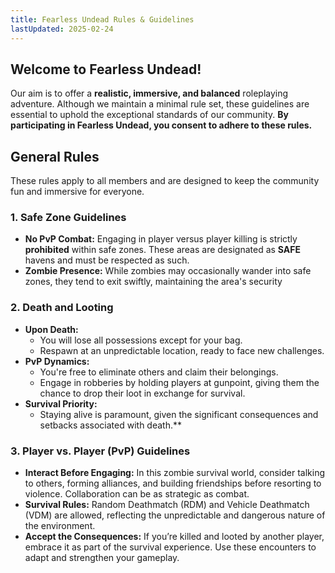 ```yaml
---
title: Fearless Undead Rules & Guidelines
lastUpdated: 2025-02-24
---
```


## **Welcome to Fearless Undead!**

Our aim is to offer a **realistic, immersive, and balanced** roleplaying adventure. Although we maintain a minimal rule set, these guidelines are essential to uphold the exceptional standards of our community. **By participating in Fearless Undead, you consent to adhere to these rules.**

## **General Rules**

These rules apply to all members and are designed to keep the community fun and immersive for everyone.

### **1. Safe Zone Guidelines**

- **No PvP Combat:** Engaging in player versus player killing is strictly **prohibited** within safe zones. These areas are designated as **SAFE** havens and must be respected as such.
- **Zombie Presence:** While zombies may occasionally wander into safe zones, they tend to exit swiftly, maintaining the area's security

### **2. Death and Looting**

- **Upon Death:**
  - You will lose all possessions except for your bag.
  - Respawn at an unpredictable location, ready to face new challenges.
- **PvP Dynamics:**
  - You're free to eliminate others and claim their belongings.
  - Engage in robberies by holding players at gunpoint, giving them the chance to drop their loot in exchange for survival.
- **Survival Priority:**
  - Staying alive is paramount, given the significant consequences and setbacks associated with death.\*\*

### **3. Player vs. Player (PvP) Guidelines**

- **Interact Before Engaging:** In this zombie survival world, consider talking to others, forming alliances, and building friendships before resorting to violence. Collaboration can be as strategic as combat.
- **Survival Rules:** Random Deathmatch (RDM) and Vehicle Deathmatch (VDM) are allowed, reflecting the unpredictable and dangerous nature of the environment.
- **Accept the Consequences:** If you’re killed and looted by another player, embrace it as part of the survival experience. Use these encounters to adapt and strengthen your gameplay.
